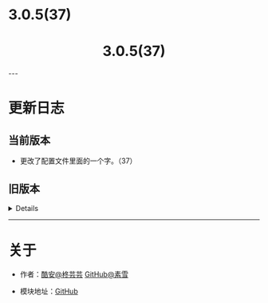 # 3.0.5(37)
<div align="center">
<h1>3.0.5(37)</h1>
</div>
---

# 更新日志

## 当前版本

- 更改了配置文件里面的一个字。（37）

## 旧版本

<details>

- 改了一下判断方法。(36)
- 修了个bug。(35)
- 改个版号。(34)
- 再次尝试修复无法运行。(33)
- 使用AI重构了部分代码。(31)
- 尝试修复无法运行的bug。(31)
- 优化代码。（30）
- 合并代码。（30）
- 去除不需要的日志。（30）
- 优化模块体积。（30）
- 尝试修复无法执行。（23）
- 调整执行方法，日志等。(22)
- 3.0版本测试开始。(22)

</details>

---

# 关于

- 作者：[酷安@柊芸芸](http://www.coolapk.com/u/11696005) [GitHub@素雪](https://github.com/SuxueSaMa)

- 模块地址：[GitHub](https://github.com/SuxueSaMa/Dex2oatRUN)

